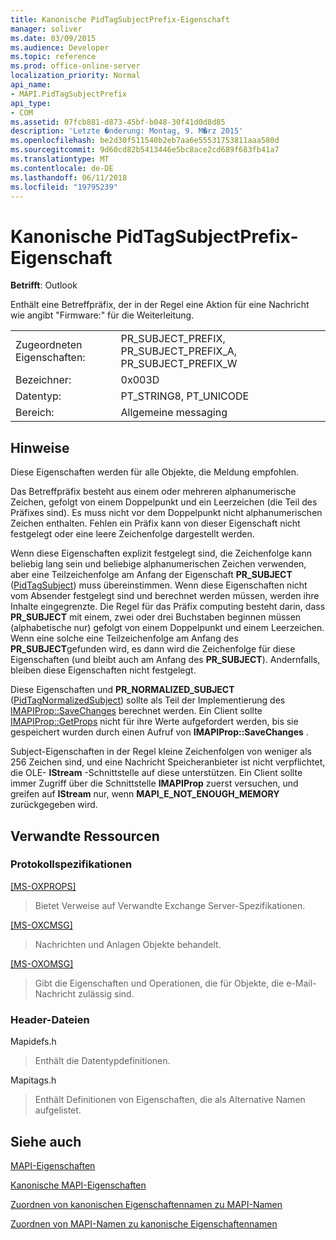 ```yaml
---
title: Kanonische PidTagSubjectPrefix-Eigenschaft
manager: soliver
ms.date: 03/09/2015
ms.audience: Developer
ms.topic: reference
ms.prod: office-online-server
localization_priority: Normal
api_name:
- MAPI.PidTagSubjectPrefix
api_type:
- COM
ms.assetid: 07fcb881-d873-45bf-b048-30f41d0d8d85
description: 'Letzte �nderung: Montag, 9. M�rz 2015'
ms.openlocfilehash: be2d30f511540b2eb7aa6e55531753811aaa580d
ms.sourcegitcommit: 9d60cd82b5413446e5bc8ace2cd689f683fb41a7
ms.translationtype: MT
ms.contentlocale: de-DE
ms.lasthandoff: 06/11/2018
ms.locfileid: "19795239"
---
```

# <a name="pidtagsubjectprefix-canonical-property"></a>Kanonische PidTagSubjectPrefix-Eigenschaft

  
  
**Betrifft**: Outlook 
  
Enthält eine Betreffpräfix, der in der Regel eine Aktion für eine Nachricht wie angibt "Firmware:" für die Weiterleitung. 
  
|||
|:-----|:-----|
|Zugeordneten Eigenschaften:  <br/> |PR_SUBJECT_PREFIX, PR_SUBJECT_PREFIX_A, PR_SUBJECT_PREFIX_W  <br/> |
|Bezeichner:  <br/> |0x003D  <br/> |
|Datentyp:  <br/> |PT_STRING8, PT_UNICODE  <br/> |
|Bereich:  <br/> |Allgemeine messaging  <br/> |
   
## <a name="remarks"></a>Hinweise

Diese Eigenschaften werden für alle Objekte, die Meldung empfohlen. 
  
Das Betreffpräfix besteht aus einem oder mehreren alphanumerische Zeichen, gefolgt von einem Doppelpunkt und ein Leerzeichen (die Teil des Präfixes sind). Es muss nicht vor dem Doppelpunkt nicht alphanumerischen Zeichen enthalten. Fehlen ein Präfix kann von dieser Eigenschaft nicht festgelegt oder eine leere Zeichenfolge dargestellt werden. 
  
Wenn diese Eigenschaften explizit festgelegt sind, die Zeichenfolge kann beliebig lang sein und beliebige alphanumerischen Zeichen verwenden, aber eine Teilzeichenfolge am Anfang der Eigenschaft **PR_SUBJECT** ([PidTagSubject](pidtagsubject-canonical-property.md)) muss übereinstimmen. Wenn diese Eigenschaften nicht vom Absender festgelegt sind und berechnet werden müssen, werden ihre Inhalte eingegrenzte. Die Regel für das Präfix computing besteht darin, dass **PR_SUBJECT** mit einem, zwei oder drei Buchstaben beginnen müssen (alphabetische nur) gefolgt von einem Doppelpunkt und einem Leerzeichen. Wenn eine solche eine Teilzeichenfolge am Anfang des **PR_SUBJECT**gefunden wird, es dann wird die Zeichenfolge für diese Eigenschaften (und bleibt auch am Anfang des **PR_SUBJECT**). Andernfalls, bleiben diese Eigenschaften nicht festgelegt. 
  
Diese Eigenschaften und **PR_NORMALIZED_SUBJECT** ([PidTagNormalizedSubject](pidtagnormalizedsubject-canonical-property.md)) sollte als Teil der Implementierung des [IMAPIProp::SaveChanges](imapiprop-savechanges.md) berechnet werden. Ein Client sollte [IMAPIProp::GetProps](imapiprop-getprops.md) nicht für ihre Werte aufgefordert werden, bis sie gespeichert wurden durch einen Aufruf von **IMAPIProp::SaveChanges** . 
  
Subject-Eigenschaften in der Regel kleine Zeichenfolgen von weniger als 256 Zeichen sind, und eine Nachricht Speicheranbieter ist nicht verpflichtet, die OLE- **IStream** -Schnittstelle auf diese unterstützen. Ein Client sollte immer Zugriff über die Schnittstelle **IMAPIProp** zuerst versuchen, und greifen auf **IStream** nur, wenn **MAPI_E_NOT_ENOUGH_MEMORY** zurückgegeben wird. 
  
## <a name="related-resources"></a>Verwandte Ressourcen

### <a name="protocol-specifications"></a>Protokollspezifikationen

[[MS-OXPROPS]](http://msdn.microsoft.com/library/f6ab1613-aefe-447d-a49c-18217230b148%28Office.15%29.aspx)
  
> Bietet Verweise auf Verwandte Exchange Server-Spezifikationen.
    
[[MS-OXCMSG]](http://msdn.microsoft.com/library/7fd7ec40-deec-4c06-9493-1bc06b349682%28Office.15%29.aspx)
  
> Nachrichten und Anlagen Objekte behandelt.
    
[[MS-OXOMSG]](http://msdn.microsoft.com/library/daa9120f-f325-4afb-a738-28f91049ab3c%28Office.15%29.aspx)
  
> Gibt die Eigenschaften und Operationen, die für Objekte, die e-Mail-Nachricht zulässig sind.
    
### <a name="header-files"></a>Header-Dateien

Mapidefs.h
  
> Enthält die Datentypdefinitionen.
    
Mapitags.h
  
> Enthält Definitionen von Eigenschaften, die als Alternative Namen aufgelistet.
    
## <a name="see-also"></a>Siehe auch



[MAPI-Eigenschaften](mapi-properties.md)
  
[Kanonische MAPI-Eigenschaften](mapi-canonical-properties.md)
  
[Zuordnen von kanonischen Eigenschaftennamen zu MAPI-Namen](mapping-canonical-property-names-to-mapi-names.md)
  
[Zuordnen von MAPI-Namen zu kanonische Eigenschaftennamen](mapping-mapi-names-to-canonical-property-names.md)

